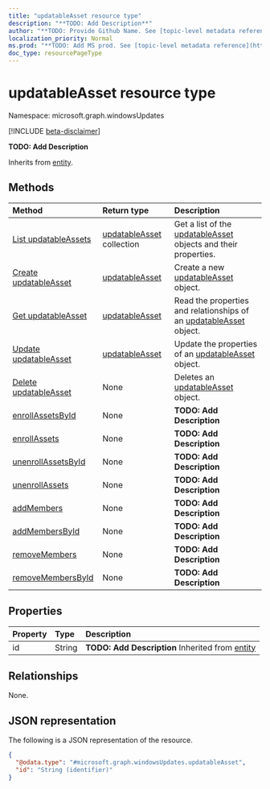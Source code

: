 ```yaml
---
title: "updatableAsset resource type"
description: "**TODO: Add Description**"
author: "**TODO: Provide Github Name. See [topic-level metadata reference](https://msgo.azurewebsites.net/add/document/guidelines/metadata.html#topic-level-metadata)**"
localization_priority: Normal
ms.prod: "**TODO: Add MS prod. See [topic-level metadata reference](https://msgo.azurewebsites.net/add/document/guidelines/metadata.html#topic-level-metadata)**"
doc_type: resourcePageType
---
```


# updatableAsset resource type

Namespace: microsoft.graph.windowsUpdates

[!INCLUDE [beta-disclaimer](../../includes/beta-disclaimer.md)]

**TODO: Add Description**


Inherits from [entity](../resources/entity.md).

## Methods
|Method|Return type|Description|
|:---|:---|:---|
|[List updatableAssets](../api/updatableasset-list.md)|[updatableAsset](../resources/windowsupdates-updatableasset.md) collection|Get a list of the [updatableAsset](../resources/updatableasset.md) objects and their properties.|
|[Create updatableAsset](../api/windowsupdates-updatableasset-create.md)|[updatableAsset](../resources/windowsupdates-updatableasset.md)|Create a new [updatableAsset](../resources/windowsupdates-updatableasset.md) object.|
|[Get updatableAsset](../api/windowsupdates-updatableasset-get.md)|[updatableAsset](../resources/windowsupdates-updatableasset.md)|Read the properties and relationships of an [updatableAsset](../resources/windowsupdates-updatableasset.md) object.|
|[Update updatableAsset](../api/windowsupdates-updatableasset-update.md)|[updatableAsset](../resources/windowsupdates-updatableasset.md)|Update the properties of an [updatableAsset](../resources/windowsupdates-updatableasset.md) object.|
|[Delete updatableAsset](../api/windowsupdates-updatableasset-delete.md)|None|Deletes an [updatableAsset](../resources/windowsupdates-updatableasset.md) object.|
|[enrollAssetsById](../api/windowsupdates-updatableasset-enrollassetsbyid.md)|None|**TODO: Add Description**|
|[enrollAssets](../api/windowsupdates-updatableasset-enrollassets.md)|None|**TODO: Add Description**|
|[unenrollAssetsById](../api/windowsupdates-updatableasset-unenrollassetsbyid.md)|None|**TODO: Add Description**|
|[unenrollAssets](../api/windowsupdates-updatableasset-unenrollassets.md)|None|**TODO: Add Description**|
|[addMembers](../api/windowsupdates-updatableasset-addmembers.md)|None|**TODO: Add Description**|
|[addMembersById](../api/windowsupdates-updatableasset-addmembersbyid.md)|None|**TODO: Add Description**|
|[removeMembers](../api/windowsupdates-updatableasset-removemembers.md)|None|**TODO: Add Description**|
|[removeMembersById](../api/windowsupdates-updatableasset-removemembersbyid.md)|None|**TODO: Add Description**|

## Properties
|Property|Type|Description|
|:---|:---|:---|
|id|String|**TODO: Add Description** Inherited from [entity](../resources/windowsupdates-entity.md)|

## Relationships
None.

## JSON representation
The following is a JSON representation of the resource.
<!-- {
  "blockType": "resource",
  "keyProperty": "id",
  "@odata.type": "microsoft.graph.windowsUpdates.updatableAsset",
  "baseType": "microsoft.graph.entity",
  "openType": false
}
-->
``` json
{
  "@odata.type": "#microsoft.graph.windowsUpdates.updatableAsset",
  "id": "String (identifier)"
}
```


